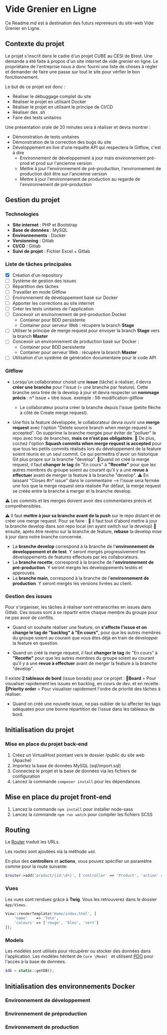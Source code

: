 # Vide Grenier en Ligne

Ce Readme.md est à destination des futurs repreneurs du site-web Vide Grenier en Ligne.

## Contexte du projet
Le projet s'inscrit dans le cadre d'un projet CUBE au CESI de Brest. Une demande a été faite à propos d'un site internet de vide grenier en ligne. 
Le propriétaire de l'entreprise nous a donc fourni une liste de choses à régler et demander de faire une passe sur tout le site pour vérfier le bon fonctionnement. 

Le but de ce projet est donc : 
- Réaliser le débuggage complet du site
- Réaliser le projet en utilisant Docker 
- Réaliser le projet en utilisant le principe de CI/CD
- Réaliser des .sh 
- Faire des tests unitaires

Une présentation orale de 20 minutes sera à réaliser et devra montrer : 
- Démonstration de tests unitaires
- Démonstration de la correction des bugs du site
- Développement en live d'une requête API qui respectera le Gitflow, c'est à dire
  - Environnement de développement à jour mais environnement pré-prod et prod sur l'ancienne version
  - Mettre à jour l'environnement de pré-production, l'environnement de production doit être sur l'ancienne version
  - Mettre à jour l'environnement de production au regarde de l'environnement de pré-production

## Gestion du projet
### Technologies
- **Site internet** : PHP et Bootstrap
- **Base de données** : MySQL
- **Environnements** : Docker
- **Versionning** : Gitlab
- **CI/CD** : Gitlab
- **Suivi de projet** : Fichier Excel + Gitlab

### Liste de tâches principales
- [x] Création d'un repository
- [ ] Système de gestion des issues 
- [ ] Répartition des tâches
- [ ] Travailler en mode Gitflow
- [ ] Environnement de développement basé sur Docker
- [ ] Apporter les corrections au site internet
- [ ] Créer les tests unitaires de l'application
- [ ] Concevoir un environnement de pré-production Docker 
  - Container pour BDD persistente
  - Container pour serveur Web : récupère la branch **Stage** 
- [ ] Utiliser le principe de merge request pour envoyer la branch **Stage** vers la branch **Master**
- [ ] Concevoir un environnement de production basé sur Docker :
  - Container pour BDD persistente
  - Container pour serveur Web : récupère la branch **Master**
- [ ] Utilisation d'un système de génération documentaire pour le code API

### Gitflow
- Lorsqu'un collaborateur choisit une **issue** (tâche) à réaliser, il devra **créer une branche** pour l'issue (= une branche par feature). Cette branche sera tirée de la develop à jour et devra respecter un **nommage précis** : n° issue + titre issue.
exemple : 56-modification-gitflow
    - Le collaborateur pourra créer la branche depuis l'issue (petite flèche à côté de Create merge request).

- Une fois la feature développée, le collaborateur devra ouvrir une **merge request** avec l'option "Delete source branch when merge request is accepted". On supprime la branche mergée pour éviter de "polluer" le repo avec trop de branches, **mais ce n'est pas obligatoire**. 
    🔸 De plus, cochez l'option **Squash commits when merge request is accepted** pour que tous les petits commits réalisés lors du développement de la feature soient réunis en un seul commit. Ce qui permettra d'avoir un historique Git plus propre sur la branche "develop".
    🔸Quand on créé la merge request, il faut **changer le tag** de "En cours" à **"Recette"** pour que les autres membres du groupe soient au courant qu'il y a une **revue à effectuer** avant de merger la feature à la branche "develop".
    ⚠️ En laissant "Closes #n° issue" dans le commentaire --> l'issue sera fermée une fois que la merge request sera réalisée
Par défaut, la merge request se créée entre la branche à merger et la branche develop.

⚠️ Les commits et les merges doivent avoir des commentaires précis et compréhensibles.

⚠️ Il faut **mettre à jour sa branche avant de la push** sur le repo distant et de créer une merge request. 
Pour se faire : 
    🔸 il faut tout d'abord mettre à jour la branche develop dans son repo local (en ayant switch sur la develop)
    🔸 ensuite, après être revenu sur la branche de feature, **rebase** la develop mise à jour dans notre branche concernée. 

- La **branche develop** correspond à la branche de l'**environnement de developpement et de test**. Y seront mergés progressivement les développements de features effectués par les collaborateurs.
- La **branche recette**, correspond à la branche de l'**environnement de pré-production**. Y seront mergés les développements testés et approuvés.
- La **branche main**, correspond à la branche de l'**environnement de production**. Y seront mergés les versions livrées au client.

### Gestion des issues
Pour s'organiser, les tâches à réaliser sont retranscrites en issues dans Gitlab. Ces issues sont à se répartir entre chaque membre du groupe pour ne pas avoir de conflits.

- Quand on souhaite réaliser une feature, on **s'affecte l'issue et on change le tag de "backlog" à "En cours"**, pour que les autres membres du groupe soient au courant que vous êtes déjà en train de développer la feature en question.

- Quand on créé la merge request, il faut **changer le tag** de "En cours" à **"Recette"** pour que les autres membres du groupe soient au courant qu'il y a une **revue à effectuer** avant de merger la feature à la branche "develop".

Il existe **2 tableaux de bord** (issue borads) pour ce projet : 
    🔸**Board** = Pour visualiser rapidement les issues en backlog, en cours de dev. et en recette.
    🔸**Priority order** = Pour visualiser rapidement l'ordre de priorité des tâches à réaliser.

- Quand on créé une nouvelle issue, ne pas oublier de lui affecter les tags adéquates pour une bonne répartition de l'issue dans les tableaux de bord.



## Initialisation du projet
### Mise en place du projet back-end
1. Créez un VirtualHost pointant vers le dossier /public du site web (Apache)
2. Importez la base de données MySQL (sql/import.sql)
3. Connectez le projet et la base de données via les fichiers de configuration
4. Lancez la commande `composer install` pour les dépendances

## Mise en place du projet front-end
1. Lancez la commande `npm install` pour installer node-sass
2. Lancez la commande `npm run watch` pour compiler les fichiers SCSS

## Routing

Le [Router](Core/Router.php) traduit les URLs. 

Les routes sont ajoutées via la méthode `add`. 

En plus des **controllers** et **actions**, vous pouvez spécifier un paramètre comme pour la route suivante:

```php
$router->add('product/{id:\d+}', ['controller' => 'Product', 'action' => 'show']);
```

### Vues
Les vues sont rendues grâce à **Twig**. 
Vous les retrouverez dans le dossier `App/Views`. 

```php
View::renderTemplate('Home/index.html', [
    'name'    => 'Toto',
    'colours' => ['rouge', 'bleu', 'vert']
]);
```
### Models
Les modèles sont utilisés pour récupérer ou stocker des données dans l'application. Les modèles héritent de `Core
\Model
` et utilisent [PDO](http://php.net/manual/en/book.pdo.php) pour l'accès à la base de données. 

```php
$db = static::getDB();
```
## Initialisation des environnements Docker
### Environnement de développement
### Environnement de préproduction
### Environnement de production 